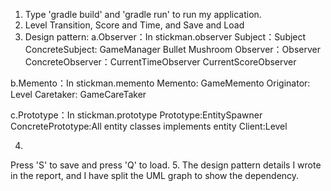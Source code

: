 1. Type 'gradle build' and 'gradle run' to run my application.
2. Level Transition, Score and Time, and Save and Load
3. Design pattern:
a.Observer：In stickman.observer
Subject：Subject
ConcreteSubject: GameManager Bullet Mushroom
Observer：Observer 
ConcreteObserver：CurrentTimeObserver CurrentScoreObserver

b.Memento：In stickman.memento
Memento: GameMemento
Originator: Level
Caretaker: GameCareTaker

c.Prototype：In stickman.prototype
Prototype:EntitySpawner
ConcretePrototype:All entity classes implements entity
Client:Level

4.
Press 'S' to save and press 'Q' to load.
5.
The design pattern details I wrote in the report, and I have split the UML graph to show
the dependency.

